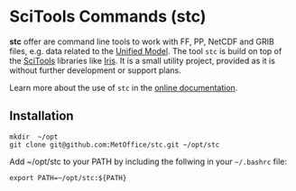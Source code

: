 # SciTools Commands (stc)

**stc** offer are command line tools to work with FF, PP, NetCDF and GRIB files, e.g. data related to the [Unified Model](https://www.metoffice.gov.uk/research/approach/modelling-systems/unified-model/index). The tool `stc` is build on top of the [SciTools](http://scitools.org.uk) libraries like [Iris](https://scitools-iris.readthedocs.io/en/stable/index.html). It is a small utility project, provided as it is without further development or support plans.

Learn more about the use of `stc` in the [online documentation](https://github.com/MetOffice/stc/blob/main/doc/stc.md).

## Installation

```
mkdir  ~/opt
git clone git@github.com:MetOffice/stc.git ~/opt/stc
```

Add ~/opt/stc to your PATH by including the follwing in your `~/.bashrc` file:

```
export PATH=~/opt/stc:${PATH}
```


